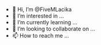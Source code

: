 - 👋 Hi, I’m @FiveMLacika
- 👀 I’m interested in ...
- 🌱 I’m currently learning ...
- 💞️ I’m looking to collaborate on ...
- 📫 How to reach me ...

<!---
FiveMLacika/FiveMLacika is a ✨ special ✨ repository because its `README.md` (this file) appears on your GitHub profile.
You can click the Preview link to take a look at your changes.
--->
